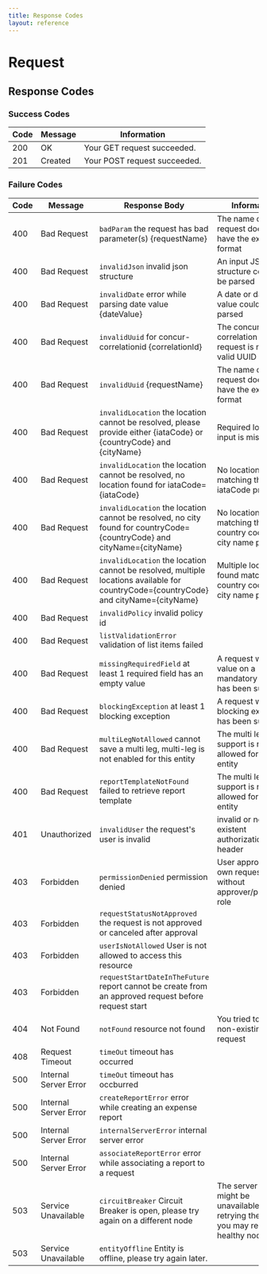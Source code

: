 ```yaml
---
title: Response Codes
layout: reference
---
```


# Request

## Response Codes

### Success Codes

Code|Message|Information
---|---|---
200|OK|Your GET request succeeded.
201|Created|Your POST request succeeded.

### Failure Codes

Code|Message|Response Body|Information|Wrong input example
---|---|---|---|---
400|Bad Request|`badParam` the request has bad parameter(s) {requestName}|The name of the request doesn't have the expected format|POST /v4/requests -d {"requestName":"test"}
400|Bad Request|`invalidJson` invalid json structure|An input JSON structure couldn't be parsed|POST /v4/requests -d {name:"test"}
400|Bad Request|`invalidDate` error while parsing date value {dateValue}|A date or datetime value couldn't be parsed|POST /v4/requests -d {"startDate":"2017-01"}
400|Bad Request|`invalidUuid` for concur-correlationid {correlationId}|The concur correlation id of the request is not a valid UUID|
400|Bad Request|`invalidUuid` {requestName}|The name of the request doesn't have the expected format|GET /v4/requests/123
400|Bad Request|`invalidLocation` the location cannot be resolved, please provide either {iataCode} or {countryCode} and {cityName}|Required location input is missing|POST /v4/requests -d `{"mainDestination": {"city":"Paris"}}
400|Bad Request|`invalidLocation` the location cannot be resolved, no location found for iataCode={iataCode}|No location found matching the iataCode provided|
400|Bad Request|`invalidLocation` the location cannot be resolved, no city found for countryCode={countryCode} and cityName={cityName}|No location found matching the country code and city name provided|
400|Bad Request|`invalidLocation` the location cannot be resolved, multiple locations available for countryCode={countryCode} and cityName={cityName}|Multiple locations found matching the country code and city name provided|
400|Bad Request|`invalidPolicy` invalid policy id||POST /v4/requests -d {"policy": {"id":"ABC"}} where ABC is not a valid policy for the current user
400|Bad Request|`listValidationError` validation of list items failed||POST /v4/requests -d {"custom1":{"code":"CONCUR"}} where CONCUR is not a valid value for the field custom1
400|Bad Request|`missingRequiredField` at least 1 required field has an empty value|A request with no value on a mandatory field has been submitted|
400|Bad Request|`blockingException` at least 1 blocking exception|A request with a blocking exception has been submitted|
400|Bad Request|`multiLegNotAllowed` cannot save a multi leg, multi-leg is not enabled for this entity|The multi leg support is not allowed for the entity|
400|Bad Request|`reportTemplateNotFound` failed to retrieve report template|The multi leg support is not allowed for the entity|
401|Unauthorized|`invalidUser` the request's user is invalid|invalid or non existent authorization HTTP header|
403|Forbidden|`permissionDenied` permission denied|User approving his own request, or without approver/processor role|
403|Forbidden|`requestStatusNotApproved` the request is not approved or canceled after approval||
403|Forbidden|`userIsNotAllowed` User is not allowed to access this resource||
403|Forbidden|`requestStartDateInTheFuture` report cannot be create from an approved request before request start||
404|Not Found|`notFound` resource not found|You tried to get a non-existing request|GET /v4/requests/AAAAAAAAAAAAAAAAAAAAAAAAAAAAAAAA
408|Request Timeout|`timeOut` timeout has occurred||
500|Internal Server Error|`timeOut` timeout has occburred||
500|Internal Server Error|`createReportError` error while creating an expense report||
500|Internal Server Error|`internalServerError` internal server error||
500|Internal Server Error|`associateReportError` error while associating a report to a request||
503|Service Unavailable|`circuitBreaker` Circuit Breaker is open, please try again on a different node|The server node might be unavailable, be retrying the request you may reach a healthy node|
503|Service Unavailable|`entityOffline` Entity is offline, please try again later.||
